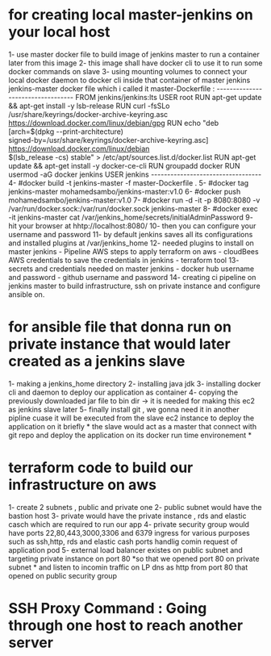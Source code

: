 # for creating local master-jenkins on your local host 
1- use master docker file to build image of jenkins master to run a container later from this image 
2- this image shall have docker cli to use it to run some docker commands on slave 
3- using mounting volumes to connect your local docker daemon to docker cli inside that container of master jenkins  
jenkins-master docker file which i called it master-Dockerfile : 
    ----------------------------------
     FROM jenkins/jenkins:lts
     USER root
     RUN apt-get update && apt-get install -y lsb-release
     RUN curl -fsSLo /usr/share/keyrings/docker-archive-keyring.asc https://download.docker.com/linux/debian/gpg
     RUN echo "deb [arch=$(dpkg --print-architecture) \
     signed-by=/usr/share/keyrings/docker-archive-keyring.asc] \
     https://download.docker.com/linux/debian \
     $(lsb_release -cs) stable" > /etc/apt/sources.list.d/docker.list
     RUN apt-get update && apt-get install -y docker-ce-cli
     RUN groupadd docker
     RUN usermod -aG docker jenkins
     USER jenkins
    ----------------------------------
4-  #docker build -t jenkins-master -f master-Dockerfile .
5-  #docker tag jenkins-master  mohamedsambo/jenkins-master:v1.0 
6-  #docker push mohamedsambo/jenkins-master:v1.0
7-  #docker run -d -it -p 8080:8080 -v /var/run/docker.sock:/var/run/docker.sock jenkins-master
8-  #docker exec -it jenkins-master cat /var/jenkins_home/secrets/initialAdminPassword
9-  hit your browser at  hhtp://localhost:8080/
10- then you can configure your username and password 
11- by default jenkins saves all its configurations and installed plugins at /var/jenkins_home 
12- needed plugins to install on master jenkins 
    - Pipeline AWS steps to apply terraform on aws 
    - cloudBees AWS credentials to save the credentials in jenkins
    - terraform tool
13- secrets and credentials needed on master jenkins 
    - docker hub username and password
    - github username and password 
14- creating ci pipeline on jenkins master to build infrastructure, ssh on private instance and configure ansible on. 

# for ansible file that donna run on private instance that would later created as a jenkins slave 
1- making a jenkins_home directory 
2- installing java jdk 
3- installing docker cli and daemon to deploy our application as container 
4- copying the previously downloaded jar file to bin dir -> it is needed for making this ec2 as jenkins slave later 
5- finally install git , we gonna need it in another pipline cuase it will be executed from the slave ec2 instance to deploy the application on it 
   briefly * the slave would act as a master that connect with git repo and deploy the application on its docker run time environement  *


# terraform code to build our infrastructure on aws  
1- create 2 subnets , public and private one 
2- public subnet would have the bastion host 
3- private would have the private instance , rds and elastic casch which are required to run our app 
4- private security group would have ports 22,80,443,3000,3306 and 6379 ingress for various purposes such as ssh,http, rds and elastic cash ports handlig comin request of application pod
5- external load balancer existes on public subnet and targeting private instance on port 80 *so that we opened port 80 on private subnet * and listen to incomin traffic on LP dns as http from port 80 that opened on public security group  


# SSH Proxy Command : Going through one host to reach another server 


